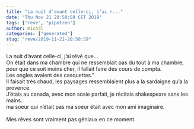 ```yaml
---
title: "La nuit d’avant celle-ci, j’ai r..."
date: "Thu Nov 21 20:50:59 CET 2019"
tags: ["reve", "pipotron"]
author: m1ch3l
categories: ["generated"]
slug: "reve/2019-11-21-20:50:59"
---
```


La nuit d’avant celle-ci, j’ai rêvé que...<br>
On était dans ma chambre qui ne ressemblait pas du tout à ma chambre, pour que ce soit moins cher, il fallait faire des cours de compta.<br>
Les ongles avaient des casquettes."<br>
Il faisait très chaud, les paysages ressemblaient plus a la sardaigne qu’a la provence.<br>
J’étais au canada, avec mon sosie parfait, je récitais shakespeare sans les mains.<br>
ma soeur qui n’était pas ma soeur était avec mon ami imaginaire.<br>
<br>
Mes rêves sont vraiment pas géniaux en ce moment.<br>
<br>
